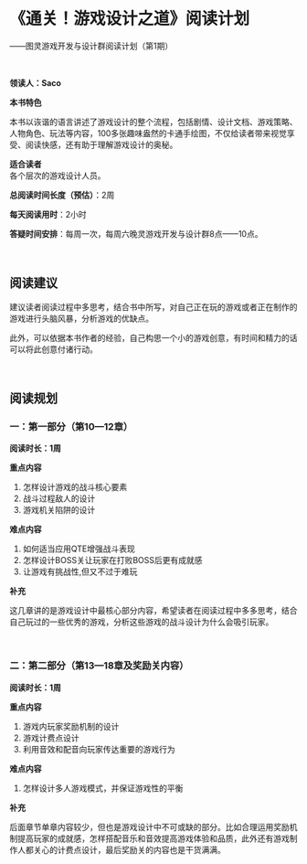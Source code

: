 # 《通关！游戏设计之道》阅读计划

——图灵游戏开发与设计群阅读计划（第1期）

<br>

**领读人：Saco**

**本书特色**  

本书以诙谐的语言讲述了游戏设计的整个流程，包括剧情、设计文档、游戏策略、人物角色、玩法等内容，100多张趣味盎然的卡通手绘图，不仅给读者带来视觉享受、阅读快感，还有助于理解游戏设计的奥秘。


**适合读者**  
各个层次的游戏设计人员。

**总阅读时间长度（预估）**：2周

**每天阅读用时**：2小时  

**答疑时间安排**：每周一次，每周六晚灵游戏开发与设计群8点——10点。

<br>

## 阅读建议   

建议读者阅读过程中多思考，结合书中所写，对自己正在玩的游戏或者正在制作的游戏进行头脑风暴，分析游戏的优缺点。

此外，可以依据本书作者的经验，自己构思一个小的游戏创意，有时间和精力的话可以将此创意付诸行动。


<br>

## 阅读规划

### 一：第一部分（第10—12章）

**阅读时长：1周**

**重点内容**

1. 怎样设计游戏的战斗核心要素
2. 战斗过程敌人的设计
3. 游戏机关陷阱的设计

**难点内容**

1. 如何适当应用QTE增强战斗表现
2. 怎样设计BOSS关让玩家在打败BOSS后更有成就感
3. 让游戏有挑战性,但又不过于难玩


**补充** 

这几章讲的是游戏设计中最核心部分内容，希望读者在阅读过程中多多思考，结合自己玩过的一些优秀的游戏，分析这些游戏的战斗设计为什么会吸引玩家。

<br>

### 二：第二部分（第13—18章及奖励关内容）

**阅读时长：1周**

**重点内容**

1. 游戏内玩家奖励机制的设计
2. 游戏计费点设计
3. 利用音效和配音向玩家传达重要的游戏行为

**难点内容**

1. 怎样设计多人游戏模式，并保证游戏性的平衡

**补充** 

后面章节单章内容较少，但也是游戏设计中不可或缺的部分。比如合理运用奖励机制提高玩家的成就感，怎样搭配音乐和音效提高游戏体验和品质，此外还有游戏制作人都关心的计费点设计，最后奖励关的内容也是干货满满。

<br>

